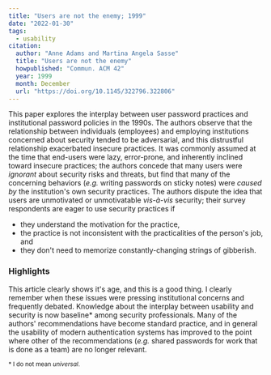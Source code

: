 ```yaml
---
title: "Users are not the enemy; 1999"
date: "2022-01-30"
tags:
  - usability
citation:
  author: "Anne Adams and Martina Angela Sasse"
  title: "Users are not the enemy"
  howpublished: "Commun. ACM 42"
  year: 1999
  month: December
  url: "https://doi.org/10.1145/322796.322806"
---
```




This paper explores the interplay between user password practices and institutional password policies in the 1990s. 
The authors observe that the relationship between individuals (employees) and employing institutions concerned about security tended to be adversarial,
and this distrustful relationship exacerbated insecure practices. 
It was commonly assumed at the time that end-users were lazy, error-prone, and inherently inclined toward insecure practices;
the authors concede that many users were _ignorant_ about security risks and threats,
but find that many of the concerning behaviors (_e.g._ writing passwords on sticky notes) were _caused by_ the institution's own security practices. 
The authors dispute the idea that users are unmotivated or unmotivatable _vis-à-vis_ security; 
their survey respondents are eager to use security practices if

- they understand the motivation for the practice,
- the practice is not inconsistent with the practicalities of the person's job, and
- they don't need to memorize constantly-changing strings of gibberish. 

### Highlights

This article clearly shows it's age, and this is a good thing. 
I clearly remember when these issues were pressing institutional concerns and frequently debated. 
Knowledge about the interplay between usability and security is now baseline\* among security professionals.
Many of the authors' recommendations have become standard practice,
and in general the usability of modern authentication systems has improved to the point where other of the recommendations 
(_e.g._ shared passwords for work that is done as a team) are no longer relevant. 

<sub>\* I do not mean _universal_.</sub>

